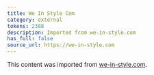 ```yaml
---
title: We In Style Com
category: external
tokens: 2388
description: Imported from we-in-style.com
has_full: false
source_url: https://we-in-style.com
---
```


This content was imported from [we-in-style.com](https://we-in-style.com).
